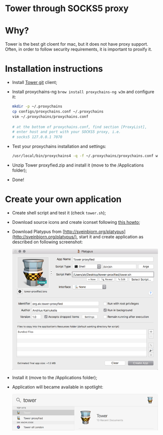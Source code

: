 Tower through SOCKS5 proxy
==========================

# Why?

Tower is the best git cloent for mac, but it does not have proxy support. Often, in order to follow security requirements, it is important to proxify it.

# Installation instructions

- Install [Tower git](https://www.git-tower.com/mac) client;

- Install proxychains-ng `brew install proxychains-ng w3m` and configure it:

    ```bash
    mkdir -p ~/.proxychains
    cp configs/proxychains.conf ~/.proxychains
    vim ~/.proxychains/proxychains.conf

    # at the bottom of proxychains.conf, find section [ProxyList],
    # enter host and port with your SOCKS5 proxy, i.e.
    # socks5 127.0.0.1 7070
    ```

- Test your proxychains installation and settings:

    ```bash
    /usr/local/bin/proxychains4 -q -f ~/.proxychains/proxychains.conf w3m ifconfig.co
    ```

- Unzip Tower proxyfied.zip and install it (move to the /Applications folder);

- Done!

# Create your own application

- Create shell script and test it (check `tower.sh`);

- Download source icons and create iconset following [this howto](https://blog.macsales.com/28492-create-your-own-custom-icons-in-10-7-5-or-later);

- Download Platypus from [http://sveinbjorn.org/platypus](http://sveinbjorn.org/platypus/), start it and create application as described on following screenshot:

    ![screenshot with platypus settings](./docs/platypus-settings.png)

- Install it (move to the /Applications folder);

- Application will became available in spotlight:

    ![spotlight](./docs/spotlight.png)

